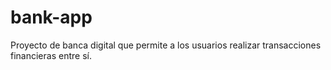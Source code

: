 # bank-app
Proyecto de banca digital que permite a los usuarios realizar transacciones financieras entre sí.
